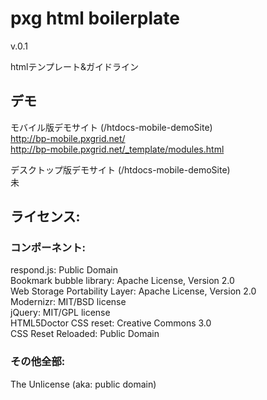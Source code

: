 # pxg html boilerplate

v.0.1

htmlテンプレート&ガイドライン

## デモ

モバイル版デモサイト (/htdocs-mobile-demoSite)  
http://bp-mobile.pxgrid.net/  
http://bp-mobile.pxgrid.net/_template/modules.html  

デスクトップ版デモサイト (/htdocs-mobile-demoSite)  
未  

## ライセンス:

### コンポーネント:

respond.js: Public Domain  
Bookmark bubble library: Apache License, Version 2.0  
Web Storage Portability Layer: Apache License, Version 2.0  
Modernizr: MIT/BSD license  
jQuery: MIT/GPL license  
HTML5Doctor CSS reset: Creative Commons 3.0   
CSS Reset Reloaded: Public Domain   

### その他全部:

The Unlicense (aka: public domain)  
